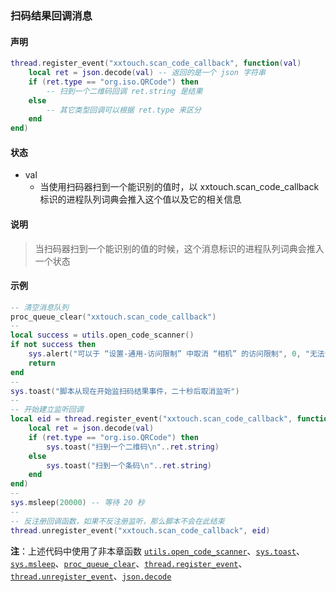### 扫码结果回调消息


#### 声明
```lua
thread.register_event("xxtouch.scan_code_callback", function(val)
    local ret = json.decode(val) -- 返回的是一个 json 字符串
	if (ret.type == "org.iso.QRCode") then
	    -- 扫到一个二维码回调 ret.string 是结果
	else
	    -- 其它类型回调可以根据 ret.type 来区分
	end
end)
```


#### 状态
- val
    - 当使用扫码器扫到一个能识别的值时，以 xxtouch\.scan\_code\_callback 标识的进程队列词典会推入这个值以及它的相关信息


#### 说明
> 当扫码器扫到一个能识别的值的时候，这个消息标识的进程队列词典会推入一个状态  


#### 示例  
```lua
-- 清空消息队列
proc_queue_clear("xxtouch.scan_code_callback")
--
local success = utils.open_code_scanner()
if not success then
	sys.alert("可以于 “设置-通用-访问限制” 中取消 “相机” 的访问限制", 0, "无法访问系统相机")
	return
end
--
sys.toast("脚本从现在开始监扫码结果事件，二十秒后取消监听")
--
-- 开始建立监听回调
local eid = thread.register_event("xxtouch.scan_code_callback", function(val)
	local ret = json.decode(val)
	if (ret.type == "org.iso.QRCode") then
	    sys.toast("扫到一个二维码\n"..ret.string)
	else
	    sys.toast("扫到一个条码\n"..ret.string)
	end
end)
--
sys.msleep(20000) -- 等待 20 秒
--
-- 反注册回调函数，如果不反注册监听，那么脚本不会在此结束
thread.unregister_event("xxtouch.scan_code_callback", eid)
```
**注**：上述代码中使用了非本章函数 [`utils.open_code_scanner`](/Handbook/utils/utils.open_code_scanner.md)、[`sys.toast`](/Handbook/sys/sys.toast.md)、[`sys.msleep`](/Handbook/sys/sys.msleep.md)、[`proc_queue_clear`](/Handbook/proc/proc_queue_clear.md)、[`thread.register_event`](/Handbook/thread/thread.register_event.md)、
[`thread.unregister_event`](/Handbook/thread/thread.unregister_event.md)、[`json.decode`](/Handbook/json/json.decode.md)

